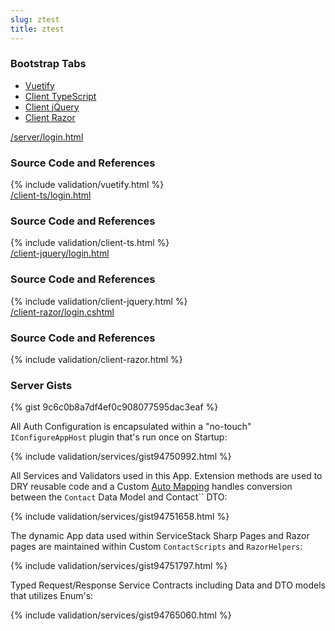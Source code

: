 ```yaml
---
slug: ztest
title: ztest
---
```


### Bootstrap Tabs

<ul class="nav nav-pills mb-3" id="pills-server" role="tablist">
  <li class="nav-item">
    <a class="nav-link active" id="pills-vuetify-tab" data-toggle="pill" href="#pills-vuetify" role="tab" aria-controls="pills-vuetify" aria-selected="true">
        Vuetify
    </a>
  </li>
  <li class="nav-item">
    <a class="nav-link" id="pills-client-ts-tab" data-toggle="pill" href="#pills-client-ts" role="tab" aria-controls="pills-client-ts" aria-selected="false">
        Client TypeScript
    </a>
  </li>
  <li class="nav-item">
    <a class="nav-link" id="pills-client-jquery-tab" data-toggle="pill" href="#pills-client-jquery" role="tab" aria-controls="pills-client-jquery" aria-selected="false">
        Client jQuery
    </a>
  </li>
  <li class="nav-item">
    <a class="nav-link" id="pills-client-razor-tab" data-toggle="pill" href="#pills-client-razor" role="tab" aria-controls="pills-client-razor" aria-selected="true">
        Client Razor
    </a>
  </li>
</ul>
<div class="tab-content" id="pills-serverContent">
  <div class="tab-pane fade show active" id="pills-vuetify" role="tabpanel" aria-labelledby="pills-vuetify-tab">
    <div class="float-right">
        <a href="https://github.com/NetCoreApps/Validation/blob/master/world/wwwroot/server/login.html">/server/login.html</a>
    </div>
    <h3>Source Code and References</h3>
    {% include validation/vuetify.html %}
  </div>

  <div class="tab-pane fade" id="pills-client-ts" role="tabpanel" aria-labelledby="pills-client-ts-tab">
    <div class="float-right">
        <a href="https://github.com/NetCoreApps/Validation/blob/master/world/wwwroot/client-ts/login.html">/client-ts/login.html</a>
    </div>
    <h3>Source Code and References</h3>
    {% include validation/client-ts.html %}
  </div>

  <div class="tab-pane fade" id="pills-client-jquery" role="tabpanel" aria-labelledby="pills-client-jquery-tab">
    <div class="float-right">
        <a href="https://github.com/NetCoreApps/Validation/blob/master/world/wwwroot/client-jquery/login.html">/client-jquery/login.html</a>
    </div>
    <h3>Source Code and References</h3>
    {% include validation/client-jquery.html %}
  </div>

  <div class="tab-pane fade" id="pills-client-razor" role="tabpanel" aria-labelledby="pills-client-razor-tab">
    <div class="float-right">
        <a href="https://github.com/NetCoreApps/Validation/blob/master/world/wwwroot/client-razor/login.cshtml">/client-razor/login.cshtml</a>
    </div>
    <h3>Source Code and References</h3>
    {% include validation/client-razor.html %}
  </div>
</div>

### Server Gists

{% gist 9c6c0b8a7df4ef0c908077595dac3eaf %}

All Auth Configuration is encapsulated within a "no-touch" `IConfigureAppHost` plugin that's run once on Startup:

{% include validation/services/gist94750992.html %}

All Services and Validators used in this App. Extension methods are used to DRY reusable code and a Custom
[Auto Mapping](/auto-mapping) handles conversion between the `Contact` Data Model and Contact`` DTO:

{% include validation/services/gist94751658.html %}

The dynamic App data used within ServiceStack Sharp Pages and Razor pages are maintained within Custom `ContactScripts` and `RazorHelpers`:

{% include validation/services/gist94751797.html %}

Typed Request/Response Service Contracts including Data and DTO models that utilizes Enum's:

{% include validation/services/gist94765060.html %}

